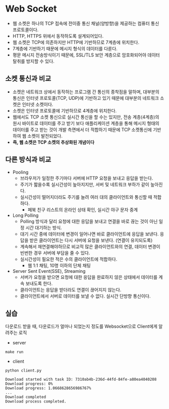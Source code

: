 # Web Socket

- 웹 소켓은 하나의 TCP 접속에 전이중 통신 채널(양방향)을 제공하는 컴퓨터 통신 프로토콜이다.
- HTTP, HTTPS 위에서 동작하도록 설계되어있다.
- 웹 소켓은 TCP에 의존하지만 HTTP에 기반하므로 7계층에 위치한다.
- 7계층에 기반하기 때문에 메시지 형식의 데이터를 다룬다.
- 평문 메시지 전송방식이기 때문에, SSL/TLS 보안 계층으로 암호화되어야 데이터 탈취를 방지할 수 있다.

## 소켓 통신과 비교
- 소켓은 네트워크 상에서 동작하는 프로그램 간 통신의 종착점을 말하며, 대부분의 통신은 인터넷 프로토콜(TCP, UDP)에 기반하고 있기 때문에 대부분의 네트워크 소켓은 인터넷 소켓이다.
- 소켓은 인터넷 프로토콜에 기반하므로 4계층에 위치한다.
- 웹에서도 TCP 소켓 통신으로 실시간 통신을 할 수는 있지만, 전송 계층(4계층)의 원시 바이트로 데이터를 주고 받기 보다 애플리케이션 계층을 통해 메시지 형태의 데이터를 주고 받는 것이 개발 측면에서 더 적합하기 때문에 TCP 소켓통신에 기반하여 웹 소켓이 발전되었다.
- **즉, 웹 소켓은 TCP 소켓의 추상화된 개념이다**

## 다른 방식과 비교
- Pooling
  - 브라우저가 일정한 주기마다 서버에 HTTP 요청을 보내고 응답을 받는다.
  - 주기가 짧을수록 실시간성이 높아지지만, 서버 및 네트워크 부하가 같이 높아진다.
  - 실시간성이 떨어지더라도 주기를 늘려 여러 대의 클라이언트와 통신할 때 적합하다.
    - 페북 친구 리스트의 온라인 상태 확인, 실시간 야구 문자 중계
- Long Polling
  - Polling 방식과 달리 요청에 대한 응답을 보내고 연결을 바로 끊는 것이 아닌 일정 시간 대기하는 방식.
  - 대기 시간 중에 데이터에 변경이 일어나면 바로 클라이언트에 응답을 보낸다. 응답을 받은 클라이언트는 다시 서버에 요청을 보낸다. (연결이 유지되도록)
  - 계속해서 재연결해야하므로 비교적 많은 클라이언트와의 연결, 데이터 변경이 빈번한 경우 서버에 부담을 줄 수 있다.
  - 실시간성이 필요한 적은 수의 클라이언트에 적합하다.
    - 웹 1:1 채팅, 10명 이하의 단체 채팅
- Server Sent Event(SSE), Streaming
  - 서버가 요청을 받으면 요청에 대한 응답을 완료하지 않은 상태에서 데이터를 계속 보내도록 한다.
  - 클라이언트는 응답을 받더라도 연결이 끊어지지 않는다.
  - 클라이언트에서 서버로 데이터를 보낼 수 없다. 실시간 단방향 통신이다.


## 실습
다운로드 받을 때, 다운로드가 얼마나 되었는지 정도를 Websocket으로 Client에게 알려주는 로직

- server
```
make run
```

- client
```
python client.py
```
```
Download started with task ID: 7310ab4b-236d-44fd-84fe-a80ea4040208
Download progress: 0%
Download progress: 1.0668628656986767%
...
Download completed
Download process completed.
```
